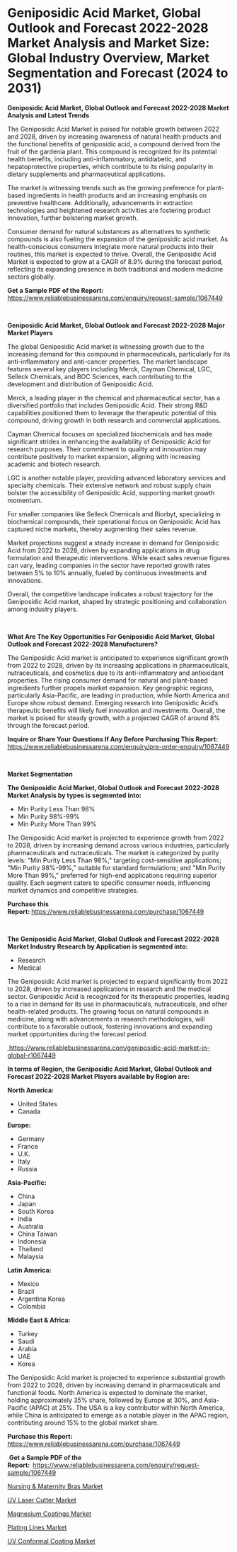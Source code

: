 <p><h1>Geniposidic Acid Market, Global Outlook and Forecast 2022-2028 Market Analysis and Market Size: Global Industry Overview, Market Segmentation and Forecast (2024 to 2031)</h1></p><p><strong>Geniposidic Acid Market, Global Outlook and Forecast 2022-2028 Market Analysis and Latest Trends</strong></p>
<p><p>The Geniposidic Acid Market is poised for notable growth between 2022 and 2028, driven by increasing awareness of natural health products and the functional benefits of geniposidic acid, a compound derived from the fruit of the gardenia plant. This compound is recognized for its potential health benefits, including anti-inflammatory, antidiabetic, and hepatoprotective properties, which contribute to its rising popularity in dietary supplements and pharmaceutical applications.</p><p>The market is witnessing trends such as the growing preference for plant-based ingredients in health products and an increasing emphasis on preventive healthcare. Additionally, advancements in extraction technologies and heightened research activities are fostering product innovation, further bolstering market growth.</p><p>Consumer demand for natural substances as alternatives to synthetic compounds is also fueling the expansion of the geniposidic acid market. As health-conscious consumers integrate more natural products into their routines, this market is expected to thrive. Overall, the Geniposidic Acid Market is expected to grow at a CAGR of 8.9% during the forecast period, reflecting its expanding presence in both traditional and modern medicine sectors globally.</p></p>
<p><strong>Get a Sample PDF of the Report:&nbsp;</strong> <a href="https://www.reliablebusinessarena.com/enquiry/request-sample/1067449">https://www.reliablebusinessarena.com/enquiry/request-sample/1067449</a></p>
<p>&nbsp;</p>
<p><strong>Geniposidic Acid Market, Global Outlook and Forecast 2022-2028 Major Market Players</strong></p>
<p><p>The global Geniposidic Acid market is witnessing growth due to the increasing demand for this compound in pharmaceuticals, particularly for its anti-inflammatory and anti-cancer properties. The market landscape features several key players including Merck, Cayman Chemical, LGC, Selleck Chemicals, and BOC Sciences, each contributing to the development and distribution of Geniposidic Acid.</p><p>Merck, a leading player in the chemical and pharmaceutical sector, has a diversified portfolio that includes Geniposidic Acid. Their strong R&D capabilities positioned them to leverage the therapeutic potential of this compound, driving growth in both research and commercial applications.</p><p>Cayman Chemical focuses on specialized biochemicals and has made significant strides in enhancing the availability of Geniposidic Acid for research purposes. Their commitment to quality and innovation may contribute positively to market expansion, aligning with increasing academic and biotech research.</p><p>LGC is another notable player, providing advanced laboratory services and specialty chemicals. Their extensive network and robust supply chain bolster the accessibility of Geniposidic Acid, supporting market growth momentum.</p><p>For smaller companies like Selleck Chemicals and Biorbyt, specializing in biochemical compounds, their operational focus on Geniposidic Acid has captured niche markets, thereby augmenting their sales revenue. </p><p>Market projections suggest a steady increase in demand for Geniposidic Acid from 2022 to 2028, driven by expanding applications in drug formulation and therapeutic interventions. While exact sales revenue figures can vary, leading companies in the sector have reported growth rates between 5% to 10% annually, fueled by continuous investments and innovations.</p><p>Overall, the competitive landscape indicates a robust trajectory for the Geniposidic Acid market, shaped by strategic positioning and collaboration among industry players.</p></p>
<p>&nbsp;</p>
<p><strong>What Are The Key Opportunities For Geniposidic Acid Market, Global Outlook and Forecast 2022-2028 Manufacturers?</strong></p>
<p><p>The Geniposidic Acid market is anticipated to experience significant growth from 2022 to 2028, driven by its increasing applications in pharmaceuticals, nutraceuticals, and cosmetics due to its anti-inflammatory and antioxidant properties. The rising consumer demand for natural and plant-based ingredients further propels market expansion. Key geographic regions, particularly Asia-Pacific, are leading in production, while North America and Europe show robust demand. Emerging research into Geniposidic Acid’s therapeutic benefits will likely fuel innovation and investments. Overall, the market is poised for steady growth, with a projected CAGR of around 8% through the forecast period.</p></p>
<p><strong>Inquire or Share Your Questions If Any Before Purchasing This Report:</strong> <a href="https://www.reliablebusinessarena.com/enquiry/pre-order-enquiry/1067449">https://www.reliablebusinessarena.com/enquiry/pre-order-enquiry/1067449</a></p>
<p>&nbsp;</p>
<p><strong>Market Segmentation</strong></p>
<p><strong>The Geniposidic Acid Market, Global Outlook and Forecast 2022-2028 Market Analysis by types is segmented into:</strong></p>
<p><ul><li>Min Purity Less Than 98%</li><li>Min Purity 98%-99%</li><li>Min Purity More Than 99%</li></ul></p>
<p><p>The Geniposidic Acid market is projected to experience growth from 2022 to 2028, driven by increasing demand across various industries, particularly pharmaceuticals and nutraceuticals. The market is categorized by purity levels: "Min Purity Less Than 98%," targeting cost-sensitive applications; "Min Purity 98%-99%," suitable for standard formulations; and "Min Purity More Than 99%," preferred for high-end applications requiring superior quality. Each segment caters to specific consumer needs, influencing market dynamics and competitive strategies.</p></p>
<p><strong>Purchase this Report:&nbsp;</strong><a href="https://www.reliablebusinessarena.com/purchase/1067449">https://www.reliablebusinessarena.com/purchase/1067449</a></p>
<p>&nbsp;</p>
<p><strong>The Geniposidic Acid Market, Global Outlook and Forecast 2022-2028 Market Industry Research by Application is segmented into:</strong></p>
<p><ul><li>Research</li><li>Medical</li></ul></p>
<p><p>The Geniposidic Acid market is projected to expand significantly from 2022 to 2028, driven by increased applications in research and the medical sector. Geniposidic Acid is recognized for its therapeutic properties, leading to a rise in demand for its use in pharmaceuticals, nutraceuticals, and other health-related products. The growing focus on natural compounds in medicine, along with advancements in research methodologies, will contribute to a favorable outlook, fostering innovations and expanding market opportunities during the forecast period.</p></p>
<p><a href="https://www.reliablebusinessarena.com/geniposidic-acid-market-in-global-r1067449">&nbsp;https://www.reliablebusinessarena.com/geniposidic-acid-market-in-global-r1067449</a></p>
<p><strong>In terms of Region, the Geniposidic Acid Market, Global Outlook and Forecast 2022-2028 Market Players available by Region are:</strong></p>
<p>
    <p> <strong> North America: </strong>
        <ul>
            <li>United States</li>
            <li>Canada</li>
        </ul>
        </p> 
    <p> <strong> Europe: </strong>
        <ul>
            <li>Germany</li>
            <li>France</li>
            <li>U.K.</li>
            <li>Italy</li>
            <li>Russia</li>
        </ul>
        </p> 
    <p> <strong> Asia-Pacific: </strong>
        <ul>
            <li>China</li>
            <li>Japan</li>
            <li>South Korea</li>
            <li>India</li>
            <li>Australia</li>
            <li>China Taiwan</li>
            <li>Indonesia</li>
            <li>Thailand</li>
            <li>Malaysia</li>
        </ul>
        </p> 
    <p> <strong> Latin America: </strong>
        <ul>
            <li>Mexico</li>
            <li>Brazil</li>
            <li>Argentina Korea</li>
            <li>Colombia</li>
        </ul>
        </p> 
    <p> <strong> Middle East & Africa: </strong>
        <ul>
            <li>Turkey</li>
            <li>Saudi</li>
            <li>Arabia</li>
            <li>UAE</li>
            <li>Korea</li>
        </ul>
    </p>
    </p>
<p><p>The Geniposidic Acid market is projected to experience substantial growth from 2022 to 2028, driven by increasing demand in pharmaceuticals and functional foods. North America is expected to dominate the market, holding approximately 35% share, followed by Europe at 30%, and Asia-Pacific (APAC) at 25%. The USA is a key contributor within North America, while China is anticipated to emerge as a notable player in the APAC region, contributing around 15% to the global market share.</p></p>
<p><strong>Purchase this Report: </strong><a href="https://www.reliablebusinessarena.com/purchase/1067449">https://www.reliablebusinessarena.com/purchase/1067449</a></p>
<p>&nbsp;<strong>Get a Sample PDF of the Report:&nbsp;&nbsp;</strong><a href="https://www.reliablebusinessarena.com/enquiry/request-sample/1067449">https://www.reliablebusinessarena.com/enquiry/request-sample/1067449</a></p>
<p><strong></strong></p>
<p><p><a href="https://issuu.com/reportprime-2/docs/nursing-maternity-bras-market-size-_f93fcfb5be5a94">Nursing & Maternity Bras Market</a></p><p><a href="https://www.linkedin.com/pulse/how-regional-global-trends-shaping-uv-laser-cutter-market-year-igojf?trackingId=GUNwglayTvWCr66KE2CADA%3D%3D">UV Laser Cutter Market</a></p><p><a href="https://medium.com/@rebecca.smith5467/the-global-magnesium-coatings-market-is-a-dynamic-and-growing-industry-8323250e25f6">Magnesium Coatings Market</a></p><p><a href="https://www.linkedin.com/pulse/plating-lines-market-size-share-trends-analysis-report-product-xlvnc?trackingId=urZ8UN0YQB%2BtOPjva9GXgQ%3D%3D">Plating Lines Market</a></p><p><a href="https://medium.com/@rebecca.smith5467/the-global-uv-conformal-coating-market-is-projected-to-experience-an-annual-growth-rate-of-8-9-ebdb79156277">UV Conformal Coating Market</a></p></p>